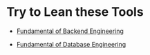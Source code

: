 # Try to Lean these Tools

- [Fundamental of Backend Engineering]('')

- [Fundamental of Database Engineering]('')
